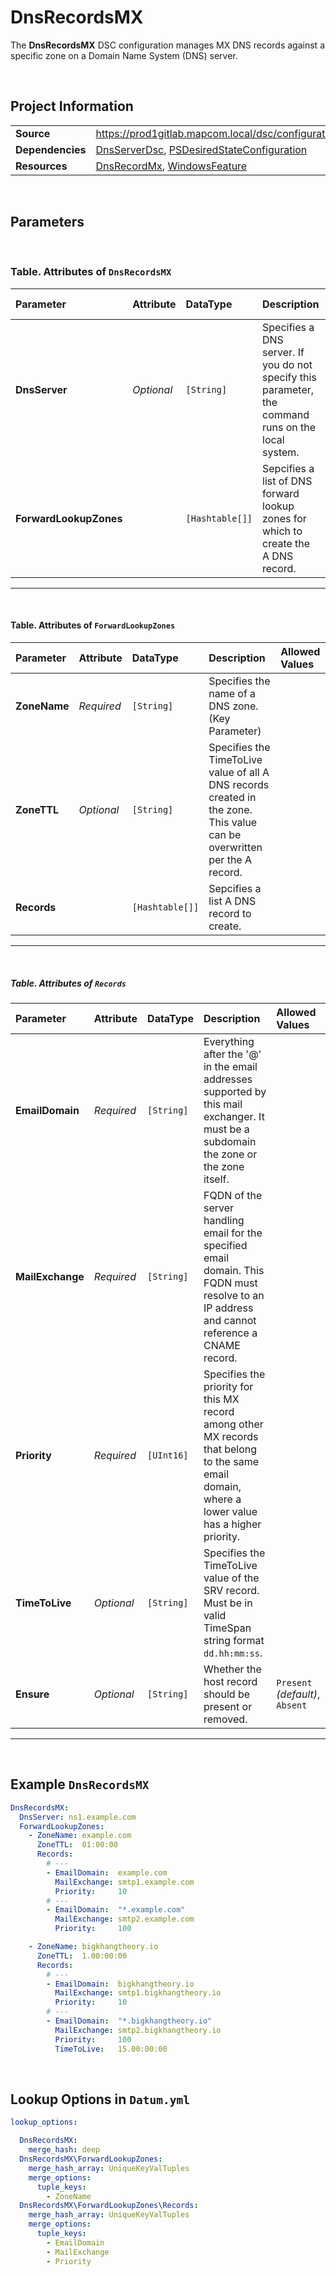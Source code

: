 ﻿# DnsRecordsMX

The **DnsRecordsMX** DSC configuration manages MX DNS records against a specific zone on a Domain Name System (DNS) server.

<br />

## Project Information
|                  |                                                                                                                           |
| ---------------- | ------------------------------------------------------------------------------------------------------------------------- |
| **Source**       | https://prod1gitlab.mapcom.local/dsc/configurations/DnsServerTasks/-/tree/master/DnsServerTasks/DscResources/DnsRecordsMX |
| **Dependencies** | [DnsServerDsc][DnsServerDsc], [PSDesiredStateConfiguration][PSDesiredStateConfiguration]                                  |
| **Resources**    | [DnsRecordMx][DnsRecordMx], [WindowsFeature][WindowsFeature]                                                              |


<br />

## Parameters

<br />

### Table. Attributes of `DnsRecordsMX`

| Parameter              | Attribute  | DataType        | Description                                                                                         | Allowed Values |
| :--------------------- | :--------- | :-------------- | :-------------------------------------------------------------------------------------------------- | :------------- |
| **DnsServer**          | *Optional* | `[String]`      | Specifies a DNS server. If you do not specify this parameter, the command runs on the local system. |                |
| **ForwardLookupZones** |            | `[Hashtable[]]` | Sepcifies a list of DNS forward lookup zones for which to create the A DNS record.                  |                |

---

<br />

#### Table. Attributes of `ForwardLookupZones`

| Parameter    | Attribute  | DataType        | Description                                                                                                              | Allowed Values |
| :----------- | :--------- | :-------------- | :----------------------------------------------------------------------------------------------------------------------- | :------------- |
| **ZoneName** | *Required* | `[String]`      | Specifies the name of a DNS zone. (Key Parameter)                                                                        |                |
| **ZoneTTL**  | *Optional* | `[String]`      | Specifies the TimeToLive value of all A DNS records created in the zone. This value can be overwritten per the A record. |                |
| **Records**  |            | `[Hashtable[]]` | Sepcifies a list A DNS record to create.                                                                                 |                |

---

<br />

##### Table. Attributes of `Records`

| Parameter        | Attribute  | DataType   | Description                                                                                                                                       | Allowed Values                  |
| :--------------- | :--------- | :--------- | :------------------------------------------------------------------------------------------------------------------------------------------------ | :------------------------------ |
| **EmailDomain**  | *Required* | `[String]` | Everything after the '@' in the email addresses supported by this mail exchanger. It must be a subdomain the zone or the zone itself.             |                                 |
| **MailExchange** | *Required* | `[String]` | FQDN of the server handling email for the specified email domain. This FQDN must resolve to an IP address and cannot reference a CNAME record.    |                                 |
| **Priority**     | *Required* | `[UInt16]` | Specifies the priority for this MX record among other MX records that belong to the same email domain, where a lower value has a higher priority. |                                 |
| **TimeToLive**   | *Optional* | `[String]` | Specifies the TimeToLive value of the SRV record. Must be in valid TimeSpan string format `dd.hh:mm:ss`.                                          |                                 |
| **Ensure**       | *Optional* | `[String]` | Whether the host record should be present or removed.                                                                                             | `Present` *(default)*, `Absent` |

---

<br />

## Example `DnsRecordsMX`

```yaml
DnsRecordsMX:
  DnsServer: ns1.example.com
  ForwardLookupZones:
    - ZoneName: example.com
      ZoneTTL:  01:00:00
      Records:
        # ---
        - EmailDomain:  example.com
          MailExchange: smtp1.example.com
          Priority:     10
        # ---
        - EmailDomain:  "*.example.com"
          MailExchange: smtp2.example.com
          Priority:     100

    - ZoneName: bigkhangtheory.io
      ZoneTTL:  1.00:00:00
      Records:
        # ---
        - EmailDomain:  bigkhangtheory.io
          MailExchange: smtp1.bigkhangtheory.io
          Priority:     10
        # ---
        - EmailDomain:  "*.bigkhangtheory.io"
          MailExchange: smtp2.bigkhangtheory.io
          Priority:     100
          TimeToLive:   15.00:00:00

```

<br />

## Lookup Options in `Datum.yml`

```yaml
lookup_options:

  DnsRecordsMX:
  	merge_hash: deep
  DnsRecordsMX\ForwardLookupZones:
    merge_hash_array: UniqueKeyValTuples
    merge_options:
      tuple_keys:
        - ZoneName
  DnsRecordsMX\ForwardLookupZones\Records:
    merge_hash_array: UniqueKeyValTuples
    merge_options:
      tuple_keys:
        - EmailDomain
        - MailExchange
        - Priority
```

<br />

[DnsServerDsc]: https://github.com/dsccommunity/DnsServerDsc
[PSDesiredStateConfiguration]: https://docs.microsoft.com/en-us/powershell/module/psdesiredstateconfiguration/about/about_classes_and_dsc?view=powershell-7.1
[DnsRecordMx]: https://github.com/dsccommunity/DnsServerDsc/wiki/DnsRecordMx
[WindowsFeature]: https://docs.microsoft.com/en-us/powershell/scripting/dsc/reference/resources/windows/windowsfeatureresource?view=powershell-7.2